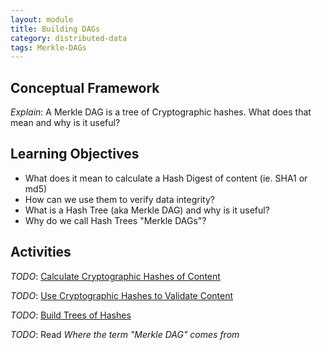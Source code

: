```yaml
---
layout: module
title: Building DAGs
category: distributed-data
tags: Merkle-DAGs
---
```


## Conceptual Framework

_Explain_: A Merkle DAG is a tree of Cryptographic hashes. What does that mean and why is it useful?

## Learning Objectives

* What does it mean to calculate a Hash Digest of content (ie. SHA1 or md5)
* How can we use them to verify data integrity?
* What is a Hash Tree (aka Merkle DAG) and why is it useful?
* Why do we call Hash Trees "Merkle DAGs"?

## Activities

*TODO*: [Calculate Cryptographic Hashes of Content](activities/calculate-hashes)

*TODO*: [Use Cryptographic Hashes to Validate Content](activities/validate-content)  

*TODO*: [Build Trees of Hashes](activities/build-hash-trees)

*TODO*: Read _Where the term "Merkle DAG" comes from_
